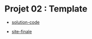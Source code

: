 # Projet 02 : Template 

- [solution-code](https://elzero.org/html-css-practice-template-one/)

- [site-finale](https://elzerowebschool.github.io/HTML_And_CSS_Template_One/)